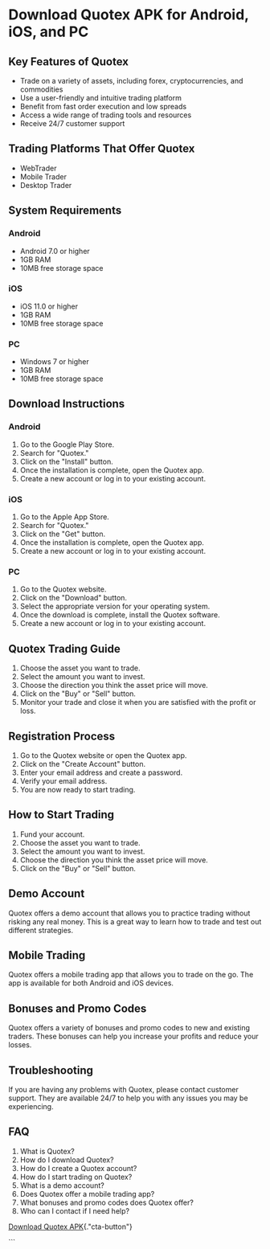 # Download Quotex APK for Android, iOS, and PC

## Key Features of Quotex

-   Trade on a variety of assets, including forex, cryptocurrencies, and
    commodities
-   Use a user-friendly and intuitive trading platform
-   Benefit from fast order execution and low spreads
-   Access a wide range of trading tools and resources
-   Receive 24/7 customer support

## Trading Platforms That Offer Quotex

-   WebTrader
-   Mobile Trader
-   Desktop Trader

## System Requirements

### Android

-   Android 7.0 or higher
-   1GB RAM
-   10MB free storage space

### iOS

-   iOS 11.0 or higher
-   1GB RAM
-   10MB free storage space

### PC

-   Windows 7 or higher
-   1GB RAM
-   10MB free storage space

## Download Instructions

### Android

1.  Go to the Google Play Store.
2.  Search for "Quotex."
3.  Click on the "Install" button.
4.  Once the installation is complete, open the Quotex app.
5.  Create a new account or log in to your existing account.

### iOS

1.  Go to the Apple App Store.
2.  Search for "Quotex."
3.  Click on the "Get" button.
4.  Once the installation is complete, open the Quotex app.
5.  Create a new account or log in to your existing account.

### PC

1.  Go to the Quotex website.
2.  Click on the "Download" button.
3.  Select the appropriate version for your operating system.
4.  Once the download is complete, install the Quotex software.
5.  Create a new account or log in to your existing account.

## Quotex Trading Guide

1.  Choose the asset you want to trade.
2.  Select the amount you want to invest.
3.  Choose the direction you think the asset price will move.
4.  Click on the "Buy" or "Sell" button.
5.  Monitor your trade and close it when you are satisfied with the
    profit or loss.

## Registration Process

1.  Go to the Quotex website or open the Quotex app.
2.  Click on the "Create Account" button.
3.  Enter your email address and create a password.
4.  Verify your email address.
5.  You are now ready to start trading.

## How to Start Trading

1.  Fund your account.
2.  Choose the asset you want to trade.
3.  Select the amount you want to invest.
4.  Choose the direction you think the asset price will move.
5.  Click on the "Buy" or "Sell" button.

## Demo Account

Quotex offers a demo account that allows you to practice trading without
risking any real money. This is a great way to learn how to trade and
test out different strategies.

## Mobile Trading

Quotex offers a mobile trading app that allows you to trade on the go.
The app is available for both Android and iOS devices.

## Bonuses and Promo Codes

Quotex offers a variety of bonuses and promo codes to new and existing
traders. These bonuses can help you increase your profits and reduce
your losses.

## Troubleshooting

If you are having any problems with Quotex, please contact customer
support. They are available 24/7 to help you with any issues you may be
experiencing.

## FAQ

1.  What is Quotex?
2.  How do I download Quotex?
3.  How do I create a Quotex account?
4.  How do I start trading on Quotex?
5.  What is a demo account?
6.  Does Quotex offer a mobile trading app?
7.  What bonuses and promo codes does Quotex offer?
8.  Who can I contact if I need help?

[Download Quotex
APK](\%22https://traff.sbs/quotexonelink\%22){."cta-button"}

\`\`\`


